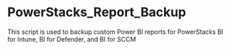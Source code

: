 # PowerStacks_Report_Backup
This script is used to backup custom Power BI reports for PowerStacks BI for Intune, BI for Defender, and BI for SCCM
